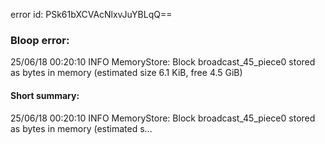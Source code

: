 error id: PSk61bXCVAcNlxvJuYBLqQ==
### Bloop error:

25/06/18 00:20:10 INFO MemoryStore: Block broadcast_45_piece0 stored as bytes in memory (estimated size 6.1 KiB, free 4.5 GiB)
#### Short summary: 

25/06/18 00:20:10 INFO MemoryStore: Block broadcast_45_piece0 stored as bytes in memory (estimated s...